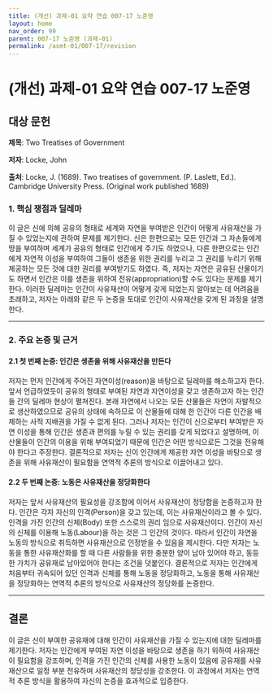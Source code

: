 ```yaml
---
title: (개선) 과제-01 요약 연습 007-17 노준영
layout: home
nav_order: 99
parent: 007-17 노준영 (과제-01)
permalink: /asmt-01/007-17/revision
---
```


# (개선) 과제-01 요약 연습 007-17 노준영 


## 대상 문헌  
**제목**: Two Treatises of Government

**저자**: Locke, John

**출처**: Locke, J. (1689). Two treatises of government. (P. Laslett, Ed.). Cambridge University Press. (Original work published 1689)

### 1. 핵심 쟁점과 딜레마  
이 글은 신에 의해 공유의 형태로 세계와 자연을 부여받은 인간이 어떻게 사유재산을 가질 수 있었는지에 관하여 문제를 제기한다. 신은 한편으로는 모든 인간과 그 자손들에게 땅을 부여하며 세계가 공유의 형태로 인간에게 주기도 하였으나, 다른 한편으로는 인간에게 자연적 이성을 부여하여 그들이 생존을 위한 권리를 누리고 그 권리를 누리기 위해 제공하는 모든 것에 대한 권리를 부여받기도 하였다. 즉, 저자는 자연은 공유된 산물이기도 하면서 인간은 이를 생존을 위하여 전유(appropriation)할 수도 있다는 문제를 제기한다. 이러한 딜레마는 인간이 사유재산이 어떻게 갖게 되었는지 알아보는 데 어려움을 초래하고, 저자는 아래와 같은 두 논증을 토대로 인간이 사유재산을 갖게 된 과정을 설명한다.

---

### 2. 주요 논증 및 근거  

#### 2.1 첫 번째 논증: 인간은 생존을 위해 사유재산을 만든다
저자는 먼저 인간에게 주어진 자연이성(reason)을 바탕으로 딜레마를 해소하고자 한다. 앞서 언급하였듯이 공유의 형태로 부여된 자연과 자연이성을 갖고 생존하고자 하는 인간들 간의 딜레마 현상이 펼쳐진다. 본래 자연에서 나오는 모든 산물들은 자연이 자발적으로 생산하였으므로 공유의 상태에 속하므로 이 산물들에 대해 한 인간이 다른 인간을 배제하는 사적 지배권을 가질 수 없게 된다. 그러나 저자는 인간이 신으로부터 부여받은 자연 이성을 통해 인간은 생존과 편의를 누릴 수 있는 권리를 갖게 되었다고 설명하며, 이 산물들이 인간의 이용을 위해 부여되었기 때문에 인간은 어떤 방식으로든 그것을 전유해야 한다고 주장한다. 결론적으로 저자는 신이 인간에게 제공한 자연 이성을 바탕으로 생존을 위해 사유재산이 필요함을 연역적 추론의 방식으로 이끌어내고 있다. 

#### 2.2 두 번째 논증: 노동은 사유재산을 정당화한다  
저자는 앞서 사유재산의 필요성을 강조함에 이어서 사유재산이 정당함을 논증하고자 한다. 인간은 각자 자신의 인격(Person)을 갖고 있는데, 이는 사유재산이라고 볼 수 있다. 인격을 가진 인간의 신체(Body) 또한 스스로의 권리 임으로 사유재산이다. 인간이 자신의 신체를 이용해 노동(Labour)을 하는 것은 그 인간의 것이다. 따라서 인간이 자연을 노동의 방식으로 취득하면 사유재산으로 인정받을 수 있음을 제시한다. 다만 저자는 노동을 통한 사유재산화를 할 때 다른 사람들을 위한 충분한 양이 남아 있어야 하고, 동등한 가치가 공유재로 남아있어야 한다는 조건을 덧붙인다. 결론적으로 저자는 인간에게 처음부터 귀속되어 있던 인격과 신체를 통해 노동을 정당화하고, 노동을 통해 사유재산을 정당화하는 연역적 추론의 방식으로 사유재산의 정당화를 논증한다.

---

## 결론  
이 글은 신이 부여한 공유재에 대해 인간이 사유재산을 가질 수 있는지에 대한 딜레마를 제기한다. 저자는 인간에게 부여된 자연 이성을 바탕으로 생존을 하기 위하여 사유재산이 필요함을 강조하며, 인격을 가진 인간의 신체를 사용한 노동이 있음에 공유재를 사유재산으로 일정 부분 전유하며 사유재산의 정당성을 강조한다. 이 과정에서 저자는 연역적 추론 방식을 활용하여 자신의 논증을 효과적으로 입증한다.


